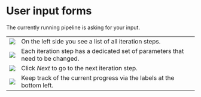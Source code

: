 # User input forms

The currently running pipeline is asking for your input. 

<table>
<tr><td><img src="resource://icons/actions/insert-tableofcontents.png"/></td><td>On the left side you see a list of all iteration steps.</td></tr>
<tr><td><img src="resource://icons/actions/configuration.png"/></td><td>Each iteration step has a dedicated set of parameters that need to be changed.</td></tr>
<tr><td><img src="resource://icons/actions/next.png"/></td><td>Click <i>Next</i> to go to the next iteration step.</td></tr>
<tr><td><img src="resource://icons/actions/help-info.png"/></td><td>Keep track of the current progress via the labels at the bottom left.</td></tr>
</table>